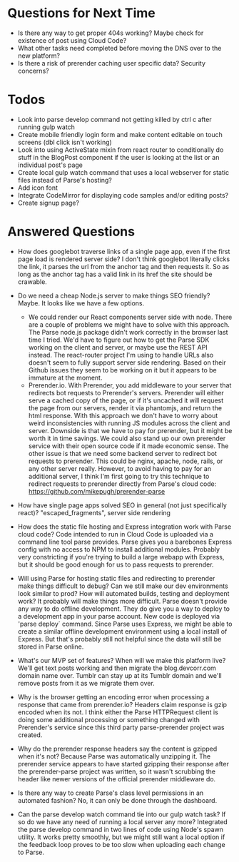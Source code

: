 Questions for Next Time
=========================

* Is there any way to get proper 404s working? Maybe check for existence of post using Cloud Code?
* What other tasks need completed before moving the DNS over to the new platform?
* Is there a risk of prerender caching user specific data? Security concerns?

Todos
==========

* Look into parse develop command not getting killed by ctrl c after running gulp watch
* Create mobile friendly login form and make content editable on touch screens (dbl click isn't working)
* Look into using ActiveState mixin from react router to conditionally do stuff in the
    BlogPost component if the user is looking at the list or an individual post's page
* Create local gulp watch command that uses a local webserver for static files instead of Parse's hosting?
* Add icon font
* Integrate CodeMirror for displaying code samples and/or editing posts?
* Create signup page?

Answered Questions
======================

* How does googlebot traverse links of a single page app, even if the first page load is rendered server side?
    I don't think googlebot literally clicks the link, it parses the url from the anchor tag and then requests it.
    So as long as the anchor tag has a valid link in its href the site should be crawable.
    
* Do we need a cheap Node.js server to make things SEO friendly?
    Maybe. It looks like we have a few options.
    * We could render our React components server side with node. There are a couple of problems we might have to solve
      with this approach. The Parse node.js package didn't work correctly in the browser last time I tried. We'd have
      to figure out how to get the Parse SDK working on the client and server, or maybe use the REST API instead. The
      react-router project I'm using to handle URLs also doesn't seem to fully support server side rendering. Based
      on their Github issues they seem to be working on it but it appears to be immature at the moment.
    * Prerender.io. With Prerender, you add middleware to your server that redirects bot requests to Prerender's servers.
      Prerender will either serve a cached copy of the page, or if it's uncached it will request the page from our servers,
      render it via phantomjs, and return the html response. With this approach we don't have to worry about weird
      inconsistencies with running JS modules across the client and server. Downside is that we have to pay for prerender,
      but it might be worth it in time savings. We could also stand up our own prerender service with their open source code
      if it made economic sense. The other issue is that we need some backend server to redirect bot requests to prerender.
      This could be nginx, apache, node, rails, or any other server really. However, to avoid having to pay for an additional server,
      I think I'm first going to try this technique to redirect requests to prerender directly from Parse's cloud code:
      https://github.com/mikepugh/prerender-parse
      
* How have single page apps solved SEO in general (not just specifically react)?
    "escaped_fragments", server side rendering
    
* How does the static file hosting and Express integration work with Parse cloud code?
    Code intended to run in Cloud Code is uploaded via a command line tool parse provides. Parse gives you a barebones
    Express config with no access to NPM to install additional modules. Probably very constricting if you're trying to
    build a large webapp with Express, but it should be good enough for us to pass requests to prerender.
    
* Will using Parse for hosting static files and redirecting to prerender make things difficult to debug? Can we still
  make our dev environments look similar to prod? How will automated builds, testing and deployment work?
    It probably will make things more difficult. Parse doesn't provide any way to do offline development. They do 
    give you a way to deploy to a development app in your parse account. New code is deployed via 'parse deploy` command.
    Since Parse uses Express, we might be able to create a similar offline development environment using a local install
    of Express. But that's probably still not helpful since the data will still be stored in Parse online.
    
* What's our MVP set of features? When will we make this platform live?
    We'll get text posts working and then migrate the blog.devcorr.com domain name over. Tumblr can stay up at its 
    Tumblr domain and we'll remove posts from it as we migrate them over. 
    
* Why is the browser getting an encoding error when processing a response that came from prerender.io?
    Headers claim response is gzip encoded when its not. I think either the Parse HTTPRequest client is doing some
    additional processing or something changed with Prerender's service since this third party parse-prerender project was created.
    
* Why do the prerender response headers say the content is gzipped when it's not?
    Because Parse was automatically unzipping it. The prerender service appears to have started gzipping their response
    after the prerender-parse project was written, so it wasn't scrubbing the header like newer versions of the 
    official prerender middleware do.
    
* Is there any way to create Parse's class level permissions in an automated fashion?
    No, it can only be done through the dashboard.
    
* Can the parse develop watch command tie into our gulp watch task? If so do we have any need of running a local server
  any more?
    Integrated the parse develop command in two lines of code using Node's spawn utility. It works pretty smoothly,
    but we might still want a local option if the feedback loop proves to be too slow when uploading each change to 
    Parse.
